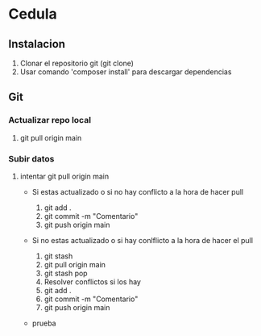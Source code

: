 # Cedula
## Instalacion
1. Clonar el repositorio git (git clone)
2. Usar comando 'composer install' para descargar dependencias

## Git
### Actualizar repo local
1. git pull origin main

### Subir datos
1. intentar git pull origin main

    * Si estas actualizado o si no hay conflicto a la hora de hacer pull

        1. git add . 
        2. git commit -m "Comentario"
        3. git push origin main

    * Si no estas actualizado o si hay conlflicto a la hora de hacer el pull

        1. git stash
        2. git pull origin main
        3. git stash pop
        4. Resolver conflictos si los hay 
        5. git add . 
        6. git commit -m "Comentario"
        7. git push origin main

    * prueba